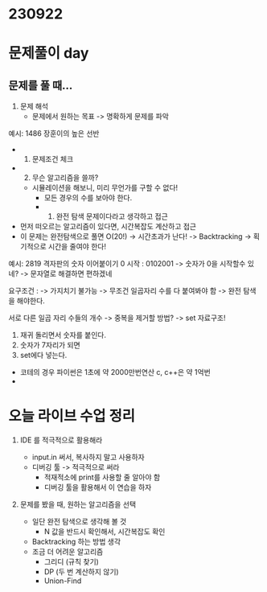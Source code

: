 # 230922
# 문제풀이 day

## 문제를 풀 때...
1. 문제 해석
   - 문제에서 원하는 목표 -> 명확하게 문제를 파악

예시: 1486 장훈이의 높은 선반
- 1. 문제조건 체크
- 2. 무슨 알고리즘을 쓸까?
  - 시뮬레이션을 해보니, 미리 무언가를 구할 수 없다!
    - 모든 경우의 수를 보아야 한다.
    - 1. 완전 탐색 문제이다라고 생각하고 접근
- 먼저 떠오르는 알고리즘이 있다면, 시간복잡도 계산하고 접근
- 이 문제는 완전탐색으로 풀면 O(20!) -> 시간초과가 난다!
-> Backtracking
-> 획기적으로 시간을 줄여야 한다!

예시: 2819 격자판의 숫자 이어붙이기
0 시작 : 0102001
-> 숫자가 0을 시작할수 있네?
-> 문자열로 해결하면 편하겠네

요구조건 :
-> 가지치기 불가능
-> 무조건 일곱자리 수를 다 붙여봐야 함
-> 완전 탐색을 해야한다.

서로 다른 일곱 자리 수들의 개수
-> 중복을 제거할 방법?
-> set 자료구조!

1. 재귀 돌리면서 숫자를 붙인다.
2. 숫자가 7자리가 되면
3. set에다 넣는다.






- 코테의 경우 파이썬은 1초에 약 2000만번연산 c, c++은 약 1억번
- 


# 오늘 라이브 수업 정리
1. IDE 를 적극적으로 활용해라
   - input.in 써서, 복사하지 말고 사용하자
   - 디버깅 툴 -> 적극적으로 써라
     - 적재적소에 print를 사용할 줄 알아야 함
     - 디버깅 툴을 활용해서 이 연습을 하자

2. 문제를 봤을 때, 원하는 알고리즘을 선택
   - 일단 완전 탐색으로 생각해 볼 것
     - N 값을 반드시 확인해서, 시간복잡도 확인
   - Backtracking 하는 방법 생각
   - 조금 더 어려운 알고리즘
     - 그리디 (규칙 찾기)
     - DP (두 번 계산하지 않기)
     - Union-Find